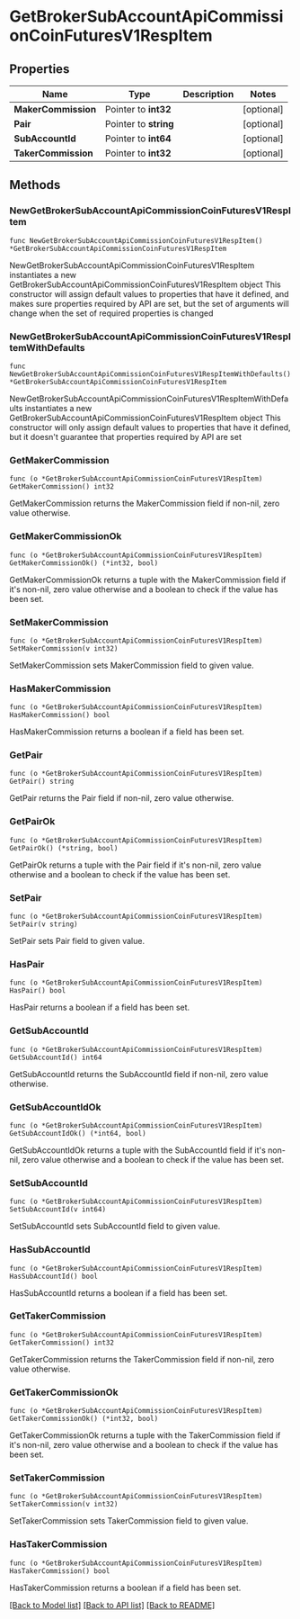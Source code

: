 # GetBrokerSubAccountApiCommissionCoinFuturesV1RespItem

## Properties

Name | Type | Description | Notes
------------ | ------------- | ------------- | -------------
**MakerCommission** | Pointer to **int32** |  | [optional] 
**Pair** | Pointer to **string** |  | [optional] 
**SubAccountId** | Pointer to **int64** |  | [optional] 
**TakerCommission** | Pointer to **int32** |  | [optional] 

## Methods

### NewGetBrokerSubAccountApiCommissionCoinFuturesV1RespItem

`func NewGetBrokerSubAccountApiCommissionCoinFuturesV1RespItem() *GetBrokerSubAccountApiCommissionCoinFuturesV1RespItem`

NewGetBrokerSubAccountApiCommissionCoinFuturesV1RespItem instantiates a new GetBrokerSubAccountApiCommissionCoinFuturesV1RespItem object
This constructor will assign default values to properties that have it defined,
and makes sure properties required by API are set, but the set of arguments
will change when the set of required properties is changed

### NewGetBrokerSubAccountApiCommissionCoinFuturesV1RespItemWithDefaults

`func NewGetBrokerSubAccountApiCommissionCoinFuturesV1RespItemWithDefaults() *GetBrokerSubAccountApiCommissionCoinFuturesV1RespItem`

NewGetBrokerSubAccountApiCommissionCoinFuturesV1RespItemWithDefaults instantiates a new GetBrokerSubAccountApiCommissionCoinFuturesV1RespItem object
This constructor will only assign default values to properties that have it defined,
but it doesn't guarantee that properties required by API are set

### GetMakerCommission

`func (o *GetBrokerSubAccountApiCommissionCoinFuturesV1RespItem) GetMakerCommission() int32`

GetMakerCommission returns the MakerCommission field if non-nil, zero value otherwise.

### GetMakerCommissionOk

`func (o *GetBrokerSubAccountApiCommissionCoinFuturesV1RespItem) GetMakerCommissionOk() (*int32, bool)`

GetMakerCommissionOk returns a tuple with the MakerCommission field if it's non-nil, zero value otherwise
and a boolean to check if the value has been set.

### SetMakerCommission

`func (o *GetBrokerSubAccountApiCommissionCoinFuturesV1RespItem) SetMakerCommission(v int32)`

SetMakerCommission sets MakerCommission field to given value.

### HasMakerCommission

`func (o *GetBrokerSubAccountApiCommissionCoinFuturesV1RespItem) HasMakerCommission() bool`

HasMakerCommission returns a boolean if a field has been set.

### GetPair

`func (o *GetBrokerSubAccountApiCommissionCoinFuturesV1RespItem) GetPair() string`

GetPair returns the Pair field if non-nil, zero value otherwise.

### GetPairOk

`func (o *GetBrokerSubAccountApiCommissionCoinFuturesV1RespItem) GetPairOk() (*string, bool)`

GetPairOk returns a tuple with the Pair field if it's non-nil, zero value otherwise
and a boolean to check if the value has been set.

### SetPair

`func (o *GetBrokerSubAccountApiCommissionCoinFuturesV1RespItem) SetPair(v string)`

SetPair sets Pair field to given value.

### HasPair

`func (o *GetBrokerSubAccountApiCommissionCoinFuturesV1RespItem) HasPair() bool`

HasPair returns a boolean if a field has been set.

### GetSubAccountId

`func (o *GetBrokerSubAccountApiCommissionCoinFuturesV1RespItem) GetSubAccountId() int64`

GetSubAccountId returns the SubAccountId field if non-nil, zero value otherwise.

### GetSubAccountIdOk

`func (o *GetBrokerSubAccountApiCommissionCoinFuturesV1RespItem) GetSubAccountIdOk() (*int64, bool)`

GetSubAccountIdOk returns a tuple with the SubAccountId field if it's non-nil, zero value otherwise
and a boolean to check if the value has been set.

### SetSubAccountId

`func (o *GetBrokerSubAccountApiCommissionCoinFuturesV1RespItem) SetSubAccountId(v int64)`

SetSubAccountId sets SubAccountId field to given value.

### HasSubAccountId

`func (o *GetBrokerSubAccountApiCommissionCoinFuturesV1RespItem) HasSubAccountId() bool`

HasSubAccountId returns a boolean if a field has been set.

### GetTakerCommission

`func (o *GetBrokerSubAccountApiCommissionCoinFuturesV1RespItem) GetTakerCommission() int32`

GetTakerCommission returns the TakerCommission field if non-nil, zero value otherwise.

### GetTakerCommissionOk

`func (o *GetBrokerSubAccountApiCommissionCoinFuturesV1RespItem) GetTakerCommissionOk() (*int32, bool)`

GetTakerCommissionOk returns a tuple with the TakerCommission field if it's non-nil, zero value otherwise
and a boolean to check if the value has been set.

### SetTakerCommission

`func (o *GetBrokerSubAccountApiCommissionCoinFuturesV1RespItem) SetTakerCommission(v int32)`

SetTakerCommission sets TakerCommission field to given value.

### HasTakerCommission

`func (o *GetBrokerSubAccountApiCommissionCoinFuturesV1RespItem) HasTakerCommission() bool`

HasTakerCommission returns a boolean if a field has been set.


[[Back to Model list]](../README.md#documentation-for-models) [[Back to API list]](../README.md#documentation-for-api-endpoints) [[Back to README]](../README.md)


